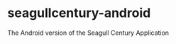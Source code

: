 seagullcentury-android
======================

The Android version of the Seagull Century Application
